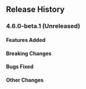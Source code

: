 ## Release History

### 4.6.0-beta.1 (Unreleased)

#### Features Added

#### Breaking Changes

#### Bugs Fixed

#### Other Changes
